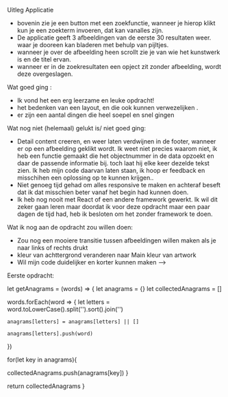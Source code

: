 Uitleg Applicatie

- bovenin zie je een button met een zoekfunctie, wanneer je hierop klikt kun je een zoekterm invoeren, dat kan vanalles zijn.
- De applicatie geeft 3 afbeeldingen van de eerste 30 resultaten weer. waar je dooreen kan bladeren met behulp van pijltjes.
- wanneer je over de afbeelding heen scrollt zie je van wie het kunstwerk is en de titel ervan.
- wanneer er in de zoekresultaten een opject zit zonder afbeelding, wordt deze overgeslagen.

Wat goed ging :

- Ik vond het een erg leerzame en leuke opdracht!
- het bedenken van een layout, en die ook kunnen verwezelijken .
- er zijn een aantal dingen die heel soepel en snel gingen

Wat nog niet (helemaal) gelukt is/ niet goed ging:

- Detail content creeren, en weer laten verdwijnen in de footer, wanneer er op een afbeelding geklikt wordt. Ik weet niet precies waarom niet, ik heb een functie gemaakt die het objectnummer in de data opzoekt en daar de passende informatie bij. toch laat hij elke keer dezelde tekst zien.
  Ik heb mijn code daarvan laten staan, ik hoop er feedback en misschihen een oplossing op te kunnen krijgen..
- Niet genoeg tijd gehad om alles responsive te maken en achteraf beseft dat ik dat misschien beter vanaf het begin had kunnen doen.
- Ik heb nog nooit met React of een andere framework gewerkt. Ik wil dit zeker gaan leren maar doordat ik voor deze opdracht maar een paar dagen de tijd had, heb ik besloten om het zonder framework te doen.

Wat ik nog aan de opdracht zou willen doen:

- Zou nog een mooiere transitie tussen afbeeldingen willen maken als je naar links of rechts drukt
- kleur van achttergrond veranderen naar Main kleur van artwork
- Wil mijn code duidelijker en korter kunnen maken -->

Eerste opdracht:

let getAnagrams = (words) => {
let anagrams = {}
let collectedAnagrams = []

words.forEach(word => {
let letters = word.toLowerCase().split('').sort().join('')

    anagrams[letters] = anagrams[letters] || []

    anagrams[letters].push(word)

})

for(let key in anagrams){

collectedAnagrams.push(anagrams[key])
}

return collectedAnagrams
}
